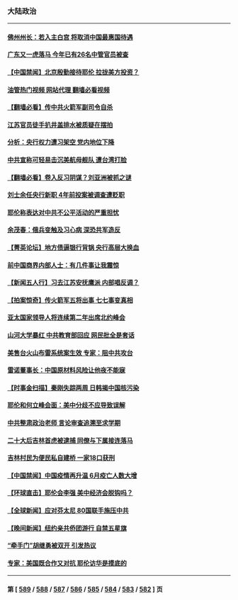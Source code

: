 ### 大陆政治
---
#### [佛州州长：若入主白宫 将取消中国最惠国待遇](../../pages/ncid277/n14031580.md?07102045) 
#### [广东又一虎落马 今年已有26名中管官员被查](../../pages/ncid277/n14031505.md?07102045) 
#### [【中国禁闻】北京殷勤接待耶伦 拉拢美方投资？](../../pages/ncid277/n14031512.md?07102045) 
#### [油管热门视频 网站代理 翻墙必看视频](http://138.2.39.72:81/youtube.html?epic-marker?07102045)
#### [【翻墙必看】传中共火箭军副司令自杀](../../pages/ncid277/n14031219.md?07102045) 
#### [江苏官员徒手扒井盖排水被质疑在摆拍](../../pages/ncid277/n14031359.md?07102045) 
#### [分析：央行权力遭习架空 党内地位下降](../../pages/ncid277/n14031181.md?07102045) 
#### [中共宣称可轻易击沉美航母舰队 遭台湾打脸](../../pages/ncid277/n14031210.md?07102045) 
#### [【翻墙必看】卷入反习阴谋？刘亚洲被抓之谜](../../pages/ncid277/n14030962.md?07102045) 
#### [刘士余任央行新职 4年前投案被调查遭贬职](../../pages/ncid277/n14030991.md?07102045) 
#### [耶伦称表达对中共不公平活动的严重担忧](../../pages/ncid277/n14030979.md?07102045) 
#### [余茂春：俄兵变触及习心病 深恐共军造反](../../pages/ncid277/n14030934.md?07102045) 
#### [【菁英论坛】地方债逼银行背锅 央行高层大换血](../../pages/ncid277/n14030876.md?07102045) 
#### [前中国商界内部人士：有几件事让我震惊](../../pages/ncid277/n14030849.md?07102045) 
#### [【新闻五人行】习去江苏安抚鹰派 内部唱反调？](../../pages/ncid277/n14030865.md?07102045) 
#### [【拍案惊奇】传火箭军五将出事 七七事变真相](../../pages/ncid277/n14030855.md?07102045) 
#### [亚太国家领导人将连续第二年出席北约峰会](../../pages/ncid277/n14030854.md?07102045) 
#### [山河大学暴红 中共教育部回应 网民批全是套话](../../pages/ncid277/n14030785.md?07102045) 
#### [美售台火山布雷系统案生效 专家：阻中共攻台](../../pages/ncid277/n14030307.md?07102045) 
#### [雷诺董事长：中国原材料风险让他夜不能寐](../../pages/ncid277/n14030803.md?07102045) 
#### [【时事金扫描】秦刚失踪两周 日韩揭中国核污染](../../pages/ncid277/n14030801.md?07102045) 
#### [耶伦和何立峰会面：美中分歧不应导致误解](../../pages/ncid277/n14030774.md?07102045) 
#### [中共整肃政治老师 言论审查追溯至求学期](../../pages/ncid277/n14030700.md?07102045) 
#### [二十大后吉林首虎被逮捕 同僚与下属接连落马](../../pages/ncid277/n14030725.md?07102045) 
#### [吉林村民为便民私自建桥  一家18口获刑](../../pages/ncid277/n14030702.md?07102045) 
#### [【中国禁闻】中国疫情再升温 6月疫亡人数大增](../../pages/ncid277/n14030208.md?07102045) 
#### [【环球直击】耶伦会李强 美中经济会脱钩吗？](../../pages/ncid277/n14030417.md?07102045) 
#### [【全球新闻】应对芬太尼 80国联手施压中共](../../pages/ncid277/n14030681.md?07102045) 
#### [【晚间新闻】纽约亲共侨团游行 自禁五星旗](../../pages/ncid277/n14030680.md?07102045) 
#### [“牵手门”胡继勇被双开 引发热议](../../pages/ncid277/n14030571.md?07102045) 
#### [专家：美国既合作又对抗 耶伦访华是摸底的](../../pages/ncid277/n14030388.md?07102045) 

---
#### 第 [ [589](./589.md?07102045) / [588](./588.md?07102045) / [587](./587.md?07102045) / [586](./586.md?07102045) / [585](./585.md?07102045) / [584](./584.md?07102045) / [583](./583.md?07102045) / [582](./582.md?07102045) ] 页
